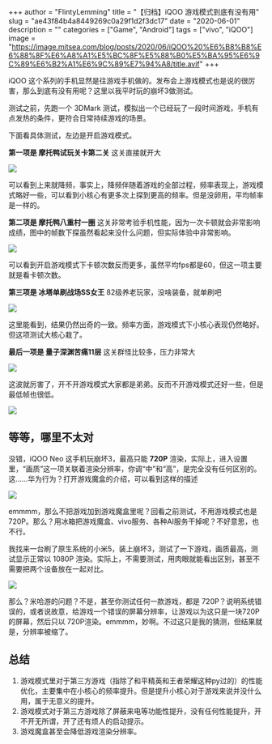 +++
author = "FlintyLemming"
title = "【归档】iQOO 游戏模式到底有没有用"
slug = "ae43f84b4a8449269c0a29f1d2f3dc17"
date = "2020-06-01"
description = ""
categories = ["Game", "Android"]
tags = ["vivo", "iQOO"]
image = "https://image.mitsea.com/blog/posts/2020/06/iQOO%20%E6%B8%B8%E6%88%8F%E6%A8%A1%E5%BC%8F%E5%88%B0%E5%BA%95%E6%9C%89%E6%B2%A1%E6%9C%89%E7%94%A8/title.avif"
+++

iQOO 这个系列的手机显然是往游戏手机做的。发布会上游戏模式也是说的很厉害，那么到底有没有用呢？这里以我平时玩的崩坏3做测试。

测试之前，先跑一个 3DMark 测试，模拟出一个已经玩了一段时间游戏，手机有点发热的条件，更符合日常持续游戏的场景。

下面看具体测试，左边是开启游戏模式。

**第一项是 摩托鸭试玩关卡第二关**
这关直接就开大

![](https://image.mitsea.com/blog/posts/2020/06/iQOO%20%E6%B8%B8%E6%88%8F%E6%A8%A1%E5%BC%8F%E5%88%B0%E5%BA%95%E6%9C%89%E6%B2%A1%E6%9C%89%E7%94%A8/1.avif)

可以看到上来就降频，事实上，降频伴随着游戏的全部过程，频率表现上，游戏模式略好一些，可以看到小核心有更多次上探到更高的频率。但是没卵用，平均帧率是一样的。

**第二项是 摩托鸭八重村一圈**
这关非常考验手机性能，因为一次卡顿就会非常影响成绩，图中的帧数下探虽然看起来没什么问题，但实际体验中非常影响。

![](https://image.mitsea.com/blog/posts/2020/06/iQOO%20%E6%B8%B8%E6%88%8F%E6%A8%A1%E5%BC%8F%E5%88%B0%E5%BA%95%E6%9C%89%E6%B2%A1%E6%9C%89%E7%94%A8/2.avif)

可以看到开启游戏模式下卡顿次数反而更多，虽然平均fps都是60，但这一项主要就是看卡顿次数。

**第三项是 冰塔单刷战场SS女王**
82级养老玩家，没啥装备，就单刷吧

![](https://image.mitsea.com/blog/posts/2020/06/iQOO%20%E6%B8%B8%E6%88%8F%E6%A8%A1%E5%BC%8F%E5%88%B0%E5%BA%95%E6%9C%89%E6%B2%A1%E6%9C%89%E7%94%A8/3.avif)

这里能看到，结果仍然出奇的一致。频率方面，游戏模式下小核心表现仍然略好。但这项测试大核心栽了。

**最后一项是 量子深渊苦痛11层**
这关群怪比较多，压力非常大

![](https://image.mitsea.com/blog/posts/2020/06/iQOO%20%E6%B8%B8%E6%88%8F%E6%A8%A1%E5%BC%8F%E5%88%B0%E5%BA%95%E6%9C%89%E6%B2%A1%E6%9C%89%E7%94%A8/4.avif)

这波就厉害了，开不开游戏模式大家都是弟弟。反而不开游戏模式还好一些，但是最低帧也很低。

![](https://image.mitsea.com/blog/posts/2020/06/iQOO%20%E6%B8%B8%E6%88%8F%E6%A8%A1%E5%BC%8F%E5%88%B0%E5%BA%95%E6%9C%89%E6%B2%A1%E6%9C%89%E7%94%A8/5.avif)

## 等等，哪里不太对
没错，iQOO Neo 这手机玩崩坏3，最高只能 **720P** 渲染，实际上，进入设置里，“画质”这一项关联着渲染分辨率，你调“中”和“高”，是完全没有任何区别的。这……华为行为？打开游戏魔盒的介绍，可以看到这样的描述

![](https://image.mitsea.com/blog/posts/2020/06/iQOO%20%E6%B8%B8%E6%88%8F%E6%A8%A1%E5%BC%8F%E5%88%B0%E5%BA%95%E6%9C%89%E6%B2%A1%E6%9C%89%E7%94%A8/6.avif)

emmmm，那么不把游戏加到游戏魔盒里呢？回看之前测试，不用游戏模式也是 720P。那么？用冰箱把游戏魔盒、vivo服务、各种AI服务干掉呢？不好意思，也不行。

我找来一台刷了原生系统的小米5，装上崩坏3，测试了一下游戏，画质最高，测试显示正常以 1080P 渲染。实际上，不需要测试，用肉眼就能看出区别，甚至不需要把两个设备放在一起对比。

![](https://image.mitsea.com/blog/posts/2020/06/iQOO%20%E6%B8%B8%E6%88%8F%E6%A8%A1%E5%BC%8F%E5%88%B0%E5%BA%95%E6%9C%89%E6%B2%A1%E6%9C%89%E7%94%A8/7.avif)

那么？米哈游的问题？不是，甚至你测试任何一款游戏，都是 720P？说明系统错误的，或者说故意，给游戏一个错误的屏幕分辨率，让游戏以为这只是一块720P的屏幕，然后只以 720P渲染。emmmm，妙啊。不过这只是我的猜测，但结果就是，分辨率被缩了。

## 总结
1. 游戏模式里对于第三方游戏（指除了和平精英和王者荣耀这种py过的）的性能优化，主要集中在小核心的频率提升。但是提升小核心对于游戏来说并没什么用，属于无意义的提升。
2. 游戏模式对于第三方游戏除了屏蔽来电等功能性提升，没有任何性能提升，开不开无所谓，开了还有烦人的启动提示。
3. 游戏魔盒甚至会降低游戏渲染分辨率。